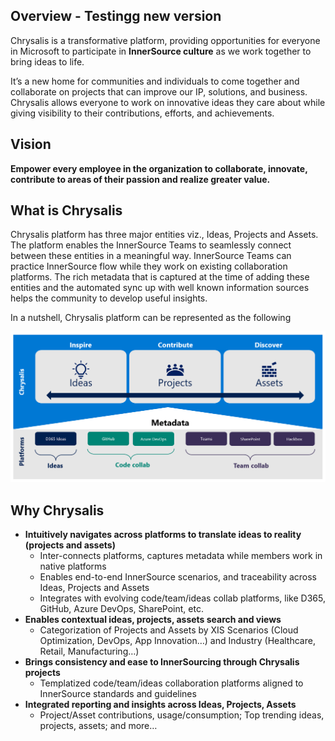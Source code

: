 ## Overview  - Testingg new version

Chrysalis is a transformative platform, providing opportunities for everyone in Microsoft to participate in **InnerSource culture** as we work together to bring ideas to life.

It’s a new home for communities and individuals to come together and collaborate on projects that can improve our IP, solutions, and business. Chrysalis allows everyone to work on innovative ideas they care about while giving visibility to their contributions, efforts, and achievements.

## Vision

**Empower every employee in the organization to collaborate, innovate, contribute to areas of their passion and realize greater value​.**

## What is Chrysalis

Chrysalis platform has three major entities viz., Ideas, Projects and Assets. The platform enables the InnerSource Teams to seamlessly connect between these entities in a meaningful way. InnerSource Teams can practice InnerSource flow while they work on existing collaboration platforms.  The rich metadata that is captured at the time of adding these entities and the automated sync up with well known information sources helps the community to develop useful insights.

In a nutshell, Chrysalis platform can be represented as the following

![ChrysalisExperience.PNG](media/ChrysalisExperience.PNG)
 

## Why Chrysalis

- **Intuitively navigates across platforms to translate ideas to reality (projects and assets)**
  - Inter-connects platforms, captures metadata while members work in native platforms
  - Enables end-to-end InnerSource scenarios, and traceability across Ideas, Projects and Assets
  - Integrates with evolving code/team/ideas collab platforms, like D365, GitHub, Azure DevOps, SharePoint, etc.
- **Enables contextual ideas, projects, assets search and views**
  - Categorization of Projects and Assets by XIS Scenarios (Cloud Optimization, DevOps, App Innovation…) and Industry (Healthcare, Retail, Manufacturing…)
- **Brings consistency and ease to InnerSourcing through Chrysalis projects** 
  - Templatized code/team/ideas collaboration platforms aligned to InnerSource standards and guidelines
- **Integrated reporting and insights across Ideas, Projects, Assets**
  - Project/Asset contributions, usage/consumption; Top trending ideas, projects, assets; and more…
</br>
</br>
</br>

    


